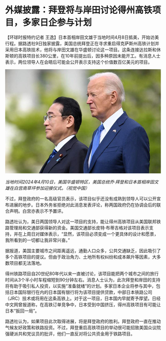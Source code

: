 # 外媒披露：拜登将与岸田讨论得州高铁项目，多家日企参与计划

【环球时报特约记者
王逸】日本首相岸田文雄于当地时间4月8日抵美，开始访美行程。据路透社9日独家披露，美国总统拜登正在寻求重启得克萨斯州高铁计划并采用日本高铁技术，他将与岸田文雄在华盛顿讨论这一项目。这条连接达拉斯和休斯顿的高铁项目长380公里，在10年前提出后，因多种原因未能开工。有消息人士表示，两位领导人在会晤后可能会公开表示支持这个价值数百亿美元的项目。

![5e1cd8859290c7318efaf3ccd3991f71.jpg](https://raw.githubusercontent.com/qqhsx/qqnews_image/main/2024/04/11/外媒披露：拜登将与岸田讨论得州高铁项目，多家日企参与计划/5e1cd8859290c7318efaf3ccd3991f71.jpg)

_当地时间2024年4月10日，美国华盛顿特区，美国总统乔·拜登和日本首相岸田文雄在白宫南草坪参加迎接仪式。（视觉中国）_

不过，拜登政府的一名高级官员表示，该项目似乎还没有成熟到领导人可以公开宣布进展的地步。日本外务省拒绝对此消息发表评论，称两国政府仍在协调会后的联合声明。白宫亦表示不予置评。

路透社认为，美日两国领导人对这一项目的支持，能让得州高铁项目从美国联邦铁路管理局和交通部获得新的资金。美国交通部长皮特·布蒂吉格对该项目表示支持，并在上周日对媒体表示，“显然，该项目必须变成一个更具体的设计和愿景，我所看到的一切都让我非常兴奋。”

据报道，美国主要城市之间距离遥远，通勤人口众多，公共交通缺乏，因此吸引了多个高铁项目的提议。但由于政治角力、土地所有权纠纷和成本飙升等因素，大多数项目都无法落地。

得州铁路项目自20世纪80年代以来一直被讨论，该项目能把两个城市之间的旅行时间从3个半小时车程缩短到90分钟左右。消息人士认为，此次拜登和岸田的支持将有助于吸引私人投资，以实施“准备就绪”的计划。多家日本企业将参与其中，包括日本国际银行在内的日本国有银行将为该项目提供贷款，中部日本铁路公司（JRC）技术或将用在这条高铁上。对于这一项目，日本国内早就寄予厚望。日经中文网曾报道称，在高铁订单竞争中，日本受到中国挤压，得州高铁项目有可能让日本“扳回一局”。

路透社认为，如果项目此次取得进展，将是拜登政府的胜利。拜登政府一直在推动气候友好政策和铁路投资。不过，拜登重启高铁项目的举动很可能招致美国众议院强硬派共和党议员的批评，他们一直反对将公共资金用于铁路项目。

